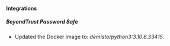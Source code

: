 #### Integrations
##### BeyondTrust Password Safe
- Updated the Docker image to: *demisto/python3:3.10.6.33415*.
